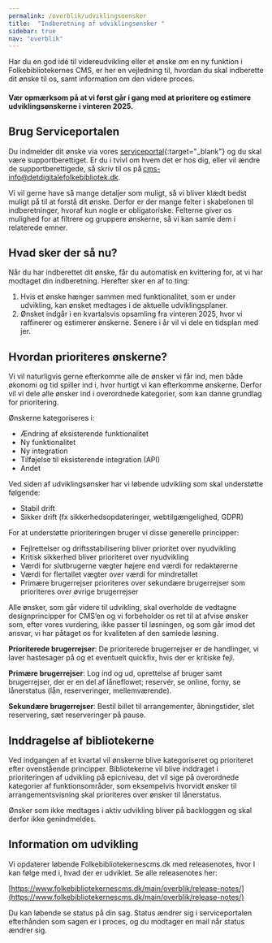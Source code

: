 ```yaml
---
permalink: /overblik/udviklingsoensker
title:  "Indberetning af udviklingsønsker "
sidebar: true
nav: "overblik"
---
```


Har du en god idé til videreudvikling eller et ønske om en ny funktion i Folkebibliotekernes CMS, er her en vejledning til, hvordan du skal indberette dit ønske til os, samt information om den videre proces. 

#### Vær opmærksom på at vi først går i gang med at prioritere og estimere udviklingsønskerne i vinteren 2025.

## Brug Serviceportalen 
Du indmelder dit ønske via vores [serviceportal](https://detdigitalefolkebibliotek.atlassian.net/servicedesk/customer/user/login?destination=portals){:target="_blank"} og du skal være supportberettiget. 
Er du i tvivl om hvem det er hos dig, eller vil ændre de supportberettigede, så skriv til os på [cms-info@detdigitalefolkebibliotek.dk](mailto:cms-info@detdigitalefolkebibliotek.dk).  

Vi vil gerne have så mange detaljer som muligt, så vi bliver klædt bedst muligt på til at forstå dit ønske. Derfor er der mange felter i skabelonen til indberetninger, hvoraf kun nogle er obligatoriske. 
Felterne giver os mulighed for at filtrere og gruppere ønskerne, så vi kan samle dem i relaterede emner. 

## Hvad sker der så nu? 
Når du har indberettet dit ønske, får du automatisk en kvittering for, at vi har modtaget din indberetning. Herefter sker en af to ting:  

1. Hvis et ønske hænger sammen med funktionalitet, som er under udvikling, kan ønsket medtages i de aktuelle udviklingsplaner.  
2. Ønsket indgår i en kvartalsvis opsamling fra vinteren 2025, hvor vi raffinerer og estimerer ønskerne. Senere i år vil vi dele en tidsplan med jer.

## Hvordan prioriteres ønskerne? 
Vi vil naturligvis gerne efterkomme alle de ønsker vi får ind, men både økonomi og tid spiller ind i, hvor hurtigt vi kan efterkomme ønskerne. Derfor vil vi dele alle ønsker ind i overordnede kategorier, som kan danne grundlag for prioritering.

Ønskerne kategoriseres i:  
- Ændring af eksisterende funktionalitet 
- Ny funktionalitet 
- Ny integration 
- Tilføjelse til eksisterende integration (API) 
- Andet

Ved siden af udviklingsønsker har vi løbende udvikling som skal understøtte følgende: 
- Stabil drift  
- Sikker drift (fx sikkerhedsopdateringer, webtilgængelighed, GDPR)

For at understøtte prioriteringen bruger vi disse generelle principper: 
- Fejlrettelser og driftsstabilisering bliver prioritet over nyudvikling 
- Kritisk sikkerhed bliver prioriteret over nyudvikling  
- Værdi for slutbrugerne vægter højere end værdi for redaktørerne   
- Værdi for flertallet vægter over værdi for mindretallet  
- Primære brugerrejser prioriteres over sekundære brugerrejser som prioriteres over øvrige brugerrejser

Alle ønsker, som går videre til udvikling, skal overholde de vedtagne designprincipper for CMS’en og vi forbeholder os ret til at afvise ønsker som, efter vores vurdering, ikke passer til løsningen, og som går imod det ansvar, vi har påtaget os for kvaliteten af den samlede løsning.  

**Prioriterede brugerrejser**: De prioriterede brugerrejser er de handlinger, vi laver hastesager på og et eventuelt quickfix, hvis der er kritiske fejl. 

**Primære brugerrejser**: Log ind og ud, oprettelse af bruger samt brugerrejser, der er en del af låneflowet; reservér, se online, forny, se lånerstatus (lån, reserveringer, mellemværende). 

**Sekundære brugerrejser**: Bestil billet til arrangementer, åbningstider, slet reservering, sæt reserveringer på pause. 

## Inddragelse af bibliotekerne  
Ved indgangen af et kvartal vil ønskerne blive kategoriseret og prioriteret efter ovenstående principper. Bibliotekerne vil blive inddraget i prioriteringen af udvikling på epicniveau, det vil sige på overordnede kategorier af funktionsområder, som eksempelvis hvorvidt ønsker til arrangementsvisning skal prioriteres over ønsker til lånerstatus. 

Ønsker som ikke medtages i aktiv udvikling bliver på backloggen og skal derfor ikke genindmeldes.  

## Information om udvikling  
Vi opdaterer løbende Folkebibliotekernescms.dk med releasenotes, hvor I kan følge med i, hvad der er udviklet. Se alle releasenotes her:  

[https://www.folkebibliotekernescms.dk/main/overblik/release-notes/](https://www.folkebibliotekernescms.dk/main/overblik/release-notes/)

Du kan løbende se status på din sag. Status ændrer sig i serviceportalen efterhånden som sagen er i proces, og du modtager en mail når status ændrer sig. 
